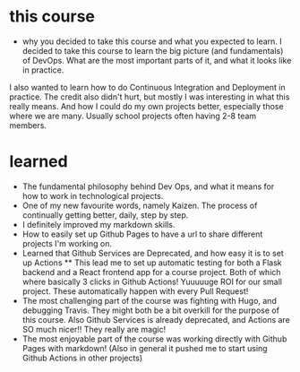 # this course
* why you decided to take this course and what you expected to learn. 
I decided to take this course to learn the big picture (and fundamentals) of DevOps. 
What are the most important parts of it, and what it looks like in practice.

I also wanted to learn how to do Continuous Integration and Deployment in practice.
The credit also didn't hurt, but mostly I was interesting in what this really means.
And how I could do my own projects better, especially those where we are many. 
Usually school projects often having 2-8 team members.

# learned
* The fundamental philosophy behind Dev Ops, and what it means for how to work in technological projects.
* One of my new favourite words, namely Kaizen. The process of continually getting better, daily, step by step.
* I definitely improved my markdown skills.
* How to easily set up Github Pages to have a url to share different projects I'm working on.
* Learned that Github Services are Deprecated, and how easy it is to set up Actions
** This lead me to set up automatic testing for both a Flask backend and a React frontend app for a course project.
Both of which where basically 3 clicks in Github Actions! Yuuuuuge ROI for our small project.
These automatically happen with every Pull Request! 
* The most challenging part of the course was fighting with Hugo, and debugging Travis. They might both be a bit overkill for the purpose of this course. Also Github Services is already deprecated, and Actions are SO much nicer!! They really are magic!
* The most enjoyable part of the course was working directly with Github Pages with markdown! (Also in general it pushed me to start using Github Actions in other projects)
